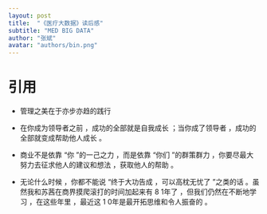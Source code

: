 ```yaml
---
layout: post
title:  "《医疗大数据》读后感"
subtitle: "MED BIG DATA"
author: "张斌"
avatar: "authors/bin.png"
---
```


# 引用

* 管理之美在于亦步亦趋的践行

* 在你成为领导者之前 ，成功的全部就是自我成长 ；当你成了领导者 ，成功的全部就变成帮助他人成长 。

* 商业不是依靠 “你 ”的一己之力 ，而是依靠 “你们 ”的群策群力 ，你要尽最大努力去征求他人的建议和想法 ，获取他人的帮助 。

* 无论什么时候 ，你都不能说 “终于大功告成 ，可以高枕无忧了 ”之类的话 。虽然我和苏茜在商界摸爬滚打的时间加起来有 8 1年了 ，但我们仍然在不断地学习 ，在这些年里 ，最近这 1 0年是最开拓思维和令人振奋的 。
